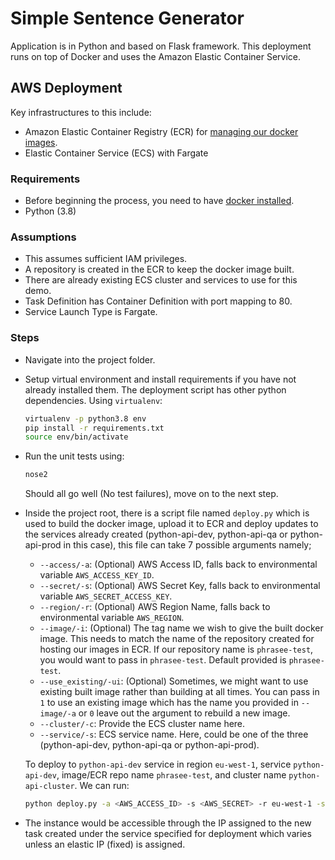 # Simple Sentence Generator
Application is in Python and based on Flask framework. This deployment runs on top of Docker and uses 
the Amazon Elastic Container Service.


## AWS Deployment
Key infrastructures to this include:
- Amazon Elastic Container Registry (ECR) for [managing our docker images](https://docs.aws.amazon.com/cli/latest/reference/ecr/create-repository.html).
- Elastic Container Service (ECS) with Fargate


### Requirements

- Before beginning the process, you need to have 
[docker installed](https://docs.docker.com/engine/installation/#installation).
- Python (3.8)


### Assumptions

- This assumes sufficient IAM privileges.
- A repository is created in the ECR to keep the docker image built.
- There are already existing ECS cluster and services to use for this demo.
- Task Definition has Container Definition with port mapping to 80.
- Service Launch Type is Fargate.


### Steps 

- Navigate into the project folder.

- Setup virtual environment and install requirements if you have not already installed them. The deployment 
script has other python dependencies. Using `virtualenv`:
    ```bash
    virtualenv -p python3.8 env
    pip install -r requirements.txt
    source env/bin/activate
    ```

- Run the unit tests using:
    ```bash
    nose2
    ```
  Should all go well (No test failures), move on to the next step.

- Inside the project root, there is a script file named `deploy.py` which is used to build the docker image, upload it to ECR and 
deploy updates to the services already created (python-api-dev, python-api-qa or python-api-prod in this case), this file can take 7 possible 
arguments namely;
    - `--access/-a`: (Optional) AWS Access ID, falls back to environmental variable `AWS_ACCESS_KEY_ID`.
    - `--secret/-s`: (Optional) AWS Secret Key, falls back to environmental variable `AWS_SECRET_ACCESS_KEY`.
    - `--region/-r`: (Optional) AWS Region Name, falls back to environmental variable `AWS_REGION`.
    - `--image/-i`: (Optional) The tag name we wish to give the built docker image. This needs to match the name of the 
    repository created for hosting our images in ECR. If our repository name is `phrasee-test`, you would want to pass in 
    `phrasee-test`. Default provided is `phrasee-test`.
    - `--use_existing/-ui`: (Optional) Sometimes, we might want to use existing built image rather than 
    building at all times. You can pass in `1` to use an existing image which has the name you provided in `--image/-a`  or 
    `0` leave out the argument to rebuild a new image.
    - `--cluster/-c`: Provide the ECS cluster name here.
    - `--service/-s`: ECS service name. Here, could be one of the three (python-api-dev, python-api-qa or python-api-prod).
    
    To deploy to `python-api-dev` service in region `eu-west-1`, service `python-api-dev`, image/ECR repo name `phrasee-test`, and 
    cluster name `python-api-cluster`. We can run:
    
    ```bash
    python deploy.py -a <AWS_ACCESS_ID> -s <AWS_SECRET> -r eu-west-1 -sv python-api-dev -i phrasee-test -c python-api-cluster 
    ```

- The instance would be accessible through the IP assigned to the new task created under the service specified for deployment 
which varies unless an elastic IP (fixed) is assigned.
